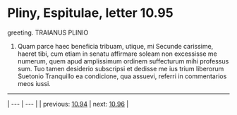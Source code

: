 # Pliny, Espitulae, letter 10.95

greeting. TRAIANUS PLINIO



1. Quam parce haec beneficia tribuam, utique, mi Secunde carissime, haeret tibi, cum etiam in senatu affirmare soleam non excessisse me numerum, quem apud amplissimum ordinem suffecturum mihi professus sum. Tuo tamen desiderio subscripsi et dedisse me ius trium liberorum Suetonio Tranquillo ea condicione, qua assuevi, referri in commentarios meos iussi.



---

| --- | --- |
| previous: [10.94](../10.94/) | next: [10.96](../10.96/) |
